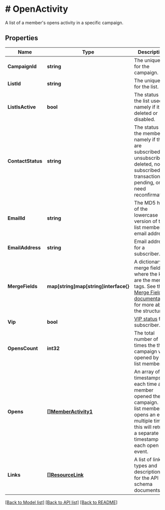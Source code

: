 # # OpenActivity
A list of a member&#39;s opens activity in a specific campaign.

## Properties 


Name | Type | Description | Notes
------------ | ------------- | ------------- | -------------
**CampaignId**| **string** | The unique id for the campaign.  | [optional] [readonly]
**ListId**| **string** | The unique id for the list.  | [optional] [readonly]
**ListIsActive**| **bool** | The status of the list used, namely if it&#39;s deleted or disabled.  | [optional] [readonly]
**ContactStatus**| **string** | The status of the member, namely if they are subscribed, unsubscribed, deleted, non-subscribed, transactional, pending, or need reconfirmation.  | [optional] [readonly]
**EmailId**| **string** | The MD5 hash of the lowercase version of the list member&#39;s email address.  | [optional] [readonly]
**EmailAddress**| **string** | Email address for a subscriber.  | [optional] [readonly]
**MergeFields**| **map[string]map[string]interface{}** | A dictionary of merge fields where the keys are the merge tags. See the [Merge Fields documentation](https://mailchimp.com/developer/marketing/docs/merge-fields/#structure) for more about the structure.  | [optional]
**Vip**| **bool** | [VIP status](https://mailchimp.com/help/designate-and-send-to-vip-contacts/) for subscriber.  | [optional] [readonly]
**OpensCount**| **int32** | The total number of times the this campaign was opened by the list member.  | [optional] [readonly]
**Opens**| [**[]MemberActivity1**](MemberActivity1.md) | An array of timestamps for each time a list member opened the campaign. If a list member opens an email multiple times, this will return a separate timestamp for each open event.  | [optional]
**Links**| [**[]ResourceLink**](ResourceLink.md) | A list of link types and descriptions for the API schema documents.  | [optional] [readonly]


[[Back to Model list]](../../README.md#models) [[Back to API list]](../../README.md#endpoints) [[Back to README]](../../README.md)


